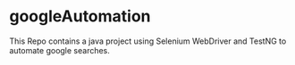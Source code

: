 # googleAutomation
This Repo contains a java project using Selenium WebDriver and TestNG to automate google searches.
